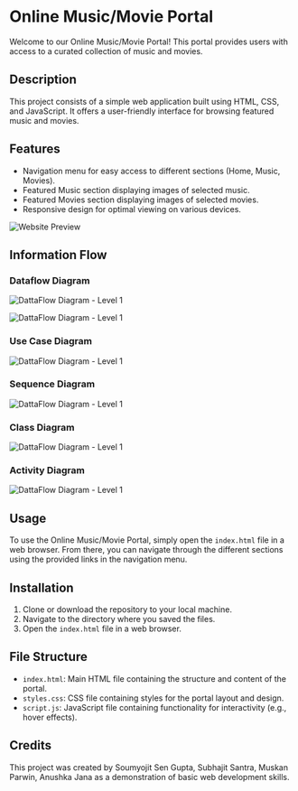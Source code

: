 # Online Music/Movie Portal

Welcome to our Online Music/Movie Portal! This portal provides users with access to a curated collection of music and movies.

## Description

This project consists of a simple web application built using HTML, CSS, and JavaScript. It offers a user-friendly interface for browsing featured music and movies.

## Features

- Navigation menu for easy access to different sections (Home, Music, Movies).
- Featured Music section displaying images of selected music.
- Featured Movies section displaying images of selected movies.
- Responsive design for optimal viewing on various devices.

![Website Preview](Assets/Website.png)


## Information Flow

### Dataflow Diagram

![DattaFlow Diagram - Level 1](Assets/DFDLevel1.png)

![DattaFlow Diagram - Level 1](Assets/DFDLevel2.png)

### Use Case Diagram

![DattaFlow Diagram - Level 1](Assets/UseCaseDiagram.png)

### Sequence Diagram

![DattaFlow Diagram - Level 1](Assets/SequenceDiagram.png)

### Class Diagram

![DattaFlow Diagram - Level 1](Assets/ClassDiagram.png)

### Activity Diagram

![DattaFlow Diagram - Level 1](Assets/ActivityDiagram.png)

## Usage

To use the Online Music/Movie Portal, simply open the `index.html` file in a web browser. From there, you can navigate through the different sections using the provided links in the navigation menu.

## Installation

1. Clone or download the repository to your local machine.
2. Navigate to the directory where you saved the files.
3. Open the `index.html` file in a web browser.

## File Structure

- `index.html`: Main HTML file containing the structure and content of the portal.
- `styles.css`: CSS file containing styles for the portal layout and design.
- `script.js`: JavaScript file containing functionality for interactivity (e.g., hover effects).

## Credits

This project was created by Soumyojit Sen Gupta, Subhajit Santra, Muskan Parwin, Anushka Jana as a demonstration of basic web development skills.

